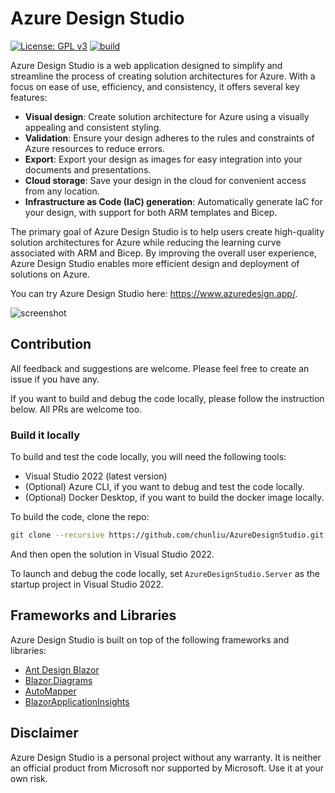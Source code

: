 # Azure Design Studio

[![License: GPL v3](https://img.shields.io/badge/License-GPLv3-blue.svg)](https://www.gnu.org/licenses/gpl-3.0) [![build](https://github.com/chunliu/AzureDesignStudio/actions/workflows/build.yml/badge.svg)](https://github.com/chunliu/AzureDesignStudio/actions/workflows/build.yml)

Azure Design Studio is a web application designed to simplify and streamline the process of creating solution architectures for Azure. With a focus on ease of use, efficiency, and consistency, it offers several key features:

- **Visual design**: Create solution architecture for Azure using a visually appealing and consistent styling.
- **Validation**: Ensure your design adheres to the rules and constraints of Azure resources to reduce errors.
- **Export**: Export your design as images for easy integration into your documents and presentations.
- **Cloud storage**: Save your design in the cloud for convenient access from any location.
- **Infrastructure as Code (IaC) generation**: Automatically generate IaC for your design, with support for both ARM templates and Bicep.

The primary goal of Azure Design Studio is to help users create high-quality solution architectures for Azure while reducing the learning curve associated with ARM and Bicep. By improving the overall user experience, Azure Design Studio enables more efficient design and deployment of solutions on Azure.

You can try Azure Design Studio here: https://www.azuredesign.app/.

![screenshot](/assets/AzureDesignStudio.gif)

## Contribution

All feedback and suggestions are welcome. Please feel free to create an issue if you have any. 

If you want to build and debug the code locally, please follow the instruction below. All PRs are welcome too.

### Build it locally

To build and test the code locally, you will need the following tools:

- Visual Studio 2022 (latest version)
- (Optional) Azure CLI, if you want to debug and test the code locally.
- (Optional) Docker Desktop, if you want to build the docker image locally.

To build the code, clone the repo:

```bash
git clone --recursive https://github.com/chunliu/AzureDesignStudio.git
```

And then open the solution in Visual Studio 2022.

To launch and debug the code locally, set `AzureDesignStudio.Server` as the startup project in Visual Studio 2022. 

## Frameworks and Libraries

Azure Design Studio is built on top of the following frameworks and libraries:

- [Ant Design Blazor](https://antblazor.com/en-US/)
- [Blazor.Diagrams](https://github.com/Blazor-Diagrams/Blazor.Diagrams)
- [AutoMapper](https://automapper.org/)
- [BlazorApplicationInsights](https://github.com/IvanJosipovic/BlazorApplicationInsights)

## Disclaimer

Azure Design Studio is a personal project without any warranty. It is neither an official product from Microsoft nor supported by Microsoft. Use it at your own risk.
